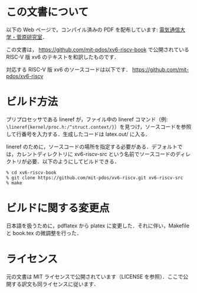 # この文書について

以下の Web ページで，コンパイル済みの PDF を配布しています: [電気通信大学・菅原研究室](https://www.sugawara-lab.jp/lecture.html)．

この文書は，
https://github.com/mit-pdos/xv6-riscv-book
で公開されている RISC-V 版 xv6 のテキストを和訳したものです．

対応する RISC-V 版 xv6 のソースコードは以下です．
https://github.com/mit-pdos/xv6-riscv

# ビルド方法

プリプロセッサである lineref が，ファイル中の lineref コマンド（例: `\lineref{kernel/proc.h:/^struct.context/}`）を見つけ，ソースコードを参照して行番号を入力する．生成したコードは latex.out/ に入る．

lineref のために，ソースコードの場所を指定する必要がある．デフォルトでは，カレントディレクトリに xv6-riscv-src という名前でソースコードのディレクトリが必要．以下のようにしてビルドできる．

``` shell
% cd xv6-riscv-book
% git clone https://github.com/mit-pdos/xv6-riscv.git xv6-riscv-src
% make
```

# ビルドに関する変更点

日本語を扱うために，pdflatex から platex に変更した．それに伴い，Makefile と book.tex の微調整を行った．

# ライセンス

元の文書は MIT ライセンスで公開されています（LICENSE を参照）．ここで公開する訳文も同ライセンスに従います．


